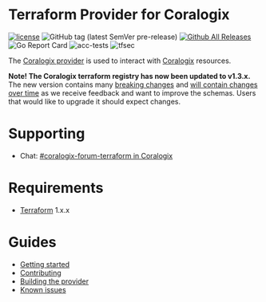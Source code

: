Terraform Provider for Coralogix
==================

[![license](https://img.shields.io/github/license/coralogix/terraform-provider-coralogix.svg)](https://raw.githubusercontent.com/coralogix/terraform-provider-coralogix/master/LICENSE)
![GitHub tag (latest SemVer pre-release)](https://img.shields.io/github/v/tag/coralogix/terraform-provider-coralogix?include_prereleases&style=plastic)
[![Github All Releases](https://img.shields.io/github/downloads/coralogix/terraform-provider-coralogix/total.svg?style=plastic)]()
![Go Report Card](https://goreportcard.com/badge/github.com/coralogix/terraform-provider-coralogix)
![acc-tests](https://github.com/coralogix/terraform-provider-coralogix/actions/workflows/acc-test.yml/badge.svg?style=plastic)
![tfsec](https://github.com/coralogix/terraform-provider-coralogix/actions/workflows/tfsec.yml/badge.svg?style=plastic)

The [Coralogix provider](https://registry.terraform.io/providers/coralogix/coralogix/latest/docs) is used to interact
with [Coralogix](https://coralogix.com/) resources.

**Note! The Coralogix terraform registry has now been updated to v1.3.x.** The new version contains
many [breaking changes](CHANGELOG.md)
and [will contain changes over time](https://github.com/coralogix/terraform-provider-coralogix/issues/50) as we receive
feedback and want to improve the schemas. Users that would like to upgrade it should expect changes.

# Supporting

- Chat: [#coralogix-forum-terraform in Coralogix](https://coralogix-dev.slack.com/archives/C04CV0JG36H)

# Requirements

- [Terraform](https://www.terraform.io/downloads.html) 1.x.x

# Guides

- [Getting started](docs/index.md)
- [Contributing](CONTRIBUTING.md)
- [Building the provider](CONTRIBUTING.md#Building-the-provider)
- [Known issues](known-issues.md)